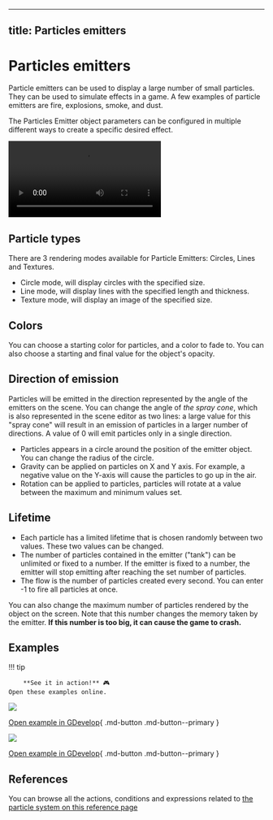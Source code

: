
---
title: Particles emitters
---
# Particles emitters

Particle emitters can be used to display a large number of small particles. They can be used to simulate effects in a game. A few examples of particle emitters are fire, explosions, smoke, and dust.

The Particles Emitter object parameters can be configured in multiple different ways to create a specific desired effect.

<div class="video-container">
<video controls>
  <source src="/gdevelop5/objects/ParticleEmitterWishforgeVideo.mp4">
</video>
</div>

## Particle types

There are 3 rendering modes available for Particle Emitters: Circles, Lines and Textures.

* Circle mode, will display circles with the specified size.
* Line mode,  will display lines with the specified length and thickness.
* Texture mode, will display an image of the specified size.

## Colors

You can choose a starting color for particles, and a color to fade to. You can also choose a starting and final value for the object's opacity.

## Direction of emission

Particles will be emitted in the direction represented by the angle of the emitters on the scene. You can change the angle of *the spray cone*, which is also represented in the scene editor as two lines: a large value for this "spray cone" will result in an emission of particles in a larger number of directions. A value of 0 will emit particles only in a single direction.

* Particles appears in a circle around the position of the emitter object. You can change the radius of the circle.
* Gravity can be applied on particles on X and Y axis. For example, a negative value on the Y-axis will cause the particles to go up in the air.
* Rotation can be applied to particles, particles will rotate at a value between the maximum and minimum values set.

## Lifetime

* Each particle has a limited lifetime that is chosen randomly between two values. These two values can be changed.
* The number of particles contained in the emitter ("tank") can be unlimited or fixed to a number. If the emitter is fixed to a number, the emitter will stop emitting after reaching the set number of particles.
* The flow is the number of particles created every second. You can enter -1 to fire all particles at once.

You can also change the maximum number of particles rendered by the object on the screen. Note that this number changes the memory taken by the emitter. **If this number is too big, it can cause the game to crash.**

## Examples

!!! tip

        **See it in action!** 🎮
    Open these examples online.


[![](/gdevelop5/objects/Examples1ParticleEmitterExplosions.png)](https://editor.gdevelop.io/?project=example://particles-explosions)

[Open example in GDevelop](https://editor.gdevelop.io/?project=example://particles-explosions){ .md-button .md-button--primary }


[![](/gdevelop5/objects/Examples2ParticleEmitterWishForge.png)](https://editor.gdevelop.io/?project=https://resources.gdevelop-app.com/examples/particle-effects-demo/particle-effects-demo.json)

[Open example in GDevelop](https://editor.gdevelop.io/?project=https://resources.gdevelop-app.com/examples/particle-effects-demo/particle-effects-demo.json){ .md-button .md-button--primary }

## References

You can browse all the actions, conditions and expressions related to [the particle system on this reference page](/gdevelop5/all-features/particle-system/reference/)